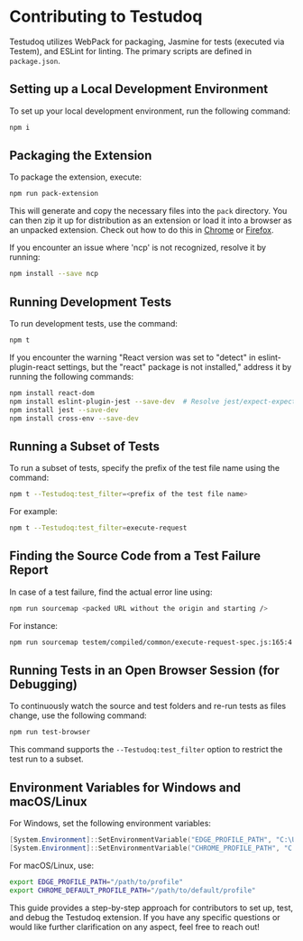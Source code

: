 # Contributing to Testudoq

Testudoq utilizes WebPack for packaging, Jasmine for tests (executed via Testem), and ESLint for linting. The primary scripts are defined in `package.json`.

## Setting up a Local Development Environment

To set up your local development environment, run the following command:

```bash
npm i
```

## Packaging the Extension

To package the extension, execute:

```bash
npm run pack-extension
```

This will generate and copy the necessary files into the `pack` directory. You can then zip it up for distribution as an extension or load it into a browser as an unpacked extension. Check out how to do this in [Chrome](https://developer.chrome.com/extensions/getstarted#unpacked) or [Firefox](https://developer.mozilla.org/en-US/Add-ons/WebExtensions/Temporary_Installation_in_Firefox).

If you encounter an issue where 'ncp' is not recognized, resolve it by running:

```bash
npm install --save ncp
```

## Running Development Tests

To run development tests, use the command:

```bash
npm t
```

If you encounter the warning "React version was set to "detect" in eslint-plugin-react settings, but the "react" package is not installed," address it by running the following commands:

```bash
npm install react-dom
npm install eslint-plugin-jest --save-dev  # Resolve jest/expect-expect issue
npm install jest --save-dev
npm install cross-env --save-dev
```

## Running a Subset of Tests

To run a subset of tests, specify the prefix of the test file name using the command:

```bash
npm t --Testudoq:test_filter=<prefix of the test file name>
```

For example:

```bash
npm t --Testudoq:test_filter=execute-request
```

## Finding the Source Code from a Test Failure Report

In case of a test failure, find the actual error line using:

```bash
npm run sourcemap <packed URL without the origin and starting />
```

For instance:

```bash
npm run sourcemap testem/compiled/common/execute-request-spec.js:165:4
```

## Running Tests in an Open Browser Session (for Debugging)

To continuously watch the source and test folders and re-run tests as files change, use the following command:

```bash
npm run test-browser
```

This command supports the `--Testudoq:test_filter` option to restrict the test run to a subset.

## Environment Variables for Windows and macOS/Linux

For Windows, set the following environment variables:

```powershell
[System.Environment]::SetEnvironmentVariable("EDGE_PROFILE_PATH", "C:\Users\[value]\AppData\Local\Microsoft\Edge\User Data\[Profile]", [System.EnvironmentVariableTarget]::User)
[System.Environment]::SetEnvironmentVariable("CHROME_PROFILE_PATH", "C:\Users\[value]\AppData\Local\Google\Chrome\User Data\[Profile]", [System.EnvironmentVariableTarget]::User)
```

For macOS/Linux, use:

```bash
export EDGE_PROFILE_PATH="/path/to/profile"
export CHROME_DEFAULT_PROFILE_PATH="/path/to/default/profile"
```

This guide provides a step-by-step approach for contributors to set up, test, and debug the Testudoq extension. If you have any specific questions or would like further clarification on any aspect, feel free to reach out!
